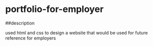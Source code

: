 # portfolio-for-employer

##description


used html and css to design a website that would be used for future reference for employers

